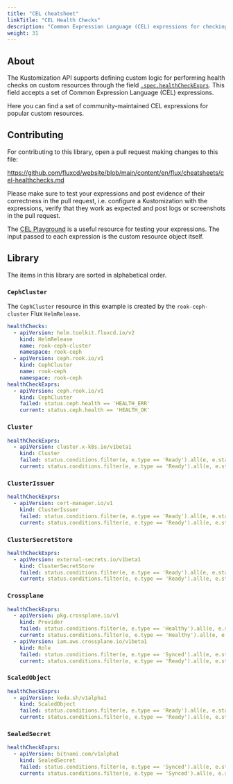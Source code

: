```yaml
---
title: "CEL cheatsheet"
linkTitle: "CEL Health Checks"
description: "Common Expression Language (CEL) expressions for checking the health of custom resources."
weight: 31
---
```


## About

The Kustomization API supports defining custom logic for performing health
checks on custom resources through the field
[`.spec.healthCheckExprs`](/flux/components/kustomize/kustomizations/#health-check-exprs).
This field accepts a set of Common Expression Language (CEL) expressions.

Here you can find a set of community-maintained CEL expressions for popular
custom resources.

## Contributing

For contributing to this library, open a pull request making changes to this file:

https://github.com/fluxcd/website/blob/main/content/en/flux/cheatsheets/cel-healthchecks.md

Please make sure to test your expressions and post evidence of their correctness
in the pull request, i.e. configure a Kustomization with the expressions, verify
that they work as expected and post logs or screenshots in the pull request.

The [CEL Playground](https://playcel.undistro.io/) is a useful resource for
testing your expressions. The input passed to each expression is the custom
resource object itself.

## Library

The items in this library are sorted in alphabetical order.

### `CephCluster`

The `CephCluster` resource in this example is created by the `rook-ceph-cluster` Flux `HelmRelease`.

```yaml
healthChecks:
  - apiVersion: helm.toolkit.fluxcd.io/v2
    kind: HelmRelease
    name: rook-ceph-cluster
    namespace: rook-ceph
  - apiVersion: ceph.rook.io/v1
    kind: CephCluster
    name: rook-ceph
    namespace: rook-ceph
healthCheckExprs:
  - apiVersion: ceph.rook.io/v1
    kind: CephCluster
    failed: status.ceph.health == 'HEALTH_ERR'
    current: status.ceph.health == 'HEALTH_OK'
```

### `Cluster`

```yaml
healthCheckExprs:
  - apiVersion: cluster.x-k8s.io/v1beta1
    kind: Cluster
    failed: status.conditions.filter(e, e.type == 'Ready').all(e, e.status == 'False')
    current: status.conditions.filter(e, e.type == 'Ready').all(e, e.status == 'True')
```

### `ClusterIssuer`

```yaml
healthCheckExprs:
  - apiVersion: cert-manager.io/v1
    kind: ClusterIssuer
    failed: status.conditions.filter(e, e.type == 'Ready').all(e, e.status == 'False')
    current: status.conditions.filter(e, e.type == 'Ready').all(e, e.status == 'True')
```

### `ClusterSecretStore`

```yaml
healthCheckExprs:
  - apiVersion: external-secrets.io/v1beta1
    kind: ClusterSecretStore
    failed: status.conditions.filter(e, e.type == 'Ready').all(e, e.status == 'False')
    current: status.conditions.filter(e, e.type == 'Ready').all(e, e.status == 'True')
```

### `Crossplane`

```yaml
healthCheckExprs:
  - apiVersion: pkg.crossplane.io/v1
    kind: Provider
    failed: status.conditions.filter(e, e.type == 'Healthy').all(e, e.status == 'False')
    current: status.conditions.filter(e, e.type == 'Healthy').all(e, e.status == 'True')
  - apiVersion: iam.aws.crossplane.io/v1beta1
    kind: Role
    failed: status.conditions.filter(e, e.type == 'Synced').all(e, e.status == 'False' && e.reason == 'ReconcileError')
    current: status.conditions.filter(e, e.type == 'Ready').all(e, e.status == 'True')
```

### `ScaledObject`

```yaml
healthCheckExprs:
  - apiVersion: keda.sh/v1alpha1
    kind: ScaledObject
    failed: status.conditions.filter(e, e.type == 'Ready').all(e, e.status == 'False')
    current: status.conditions.filter(e, e.type == 'Ready').all(e, e.status == 'True')
```

### `SealedSecret`

```yaml
healthCheckExprs:
  - apiVersion: bitnami.com/v1alpha1
    kind: SealedSecret
    failed: status.conditions.filter(e, e.type == 'Synced').all(e, e.status == 'False')
    current: status.conditions.filter(e, e.type == 'Synced').all(e, e.status == 'True')
```
